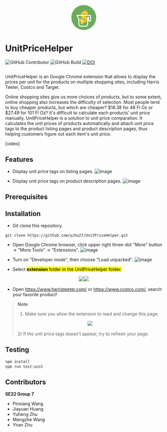 <p align="center"><img width="80" src="./images/logo.png"></p>

# UnitPriceHelper

![GitHub Contributor](https://img.shields.io/github/contributors/yzhu27/UnitPriceHelper)
![GitHub Build](https://img.shields.io/github/workflow/status/yzhu27/UnitPriceHelper/run%20unit%20tests)
[![DOI](https://zenodo.org/badge/DOI/10.5281/zenodo.7151932.svg)](https://doi.org/10.5281/zenodo.7151932)
## 
UnitPriceHelper is an Google Chrome extension that allows to display the prices per unit for the products on multiple shopping sites, including Harris Teeter, Costco and Target.

Online shopping sites give us more choices of products, but to some extent, online shopping also increases the difficulty of selection. Most people tend to buy cheaper products, but which are cheaper? $18.38 for 48 Fl Oz or $27.49 for 101 Fl Oz? It's difficult to calculate each products' unit price manually. UnitPriceHelper is a solution to unit price comparation. It calculates the unit prices of products automatically and attach unit price tags to the product listing pages and product description pages, thus helping customers figure out each item's unit price.


[video]

## Features
- Display unit price tags on listing pages.
![image](https://raw.githubusercontent.com/yzhu27/UnitPriceHelper/main/images/feature_1.png)

- Display unit price tags on product description pages.
![image](https://raw.githubusercontent.com/yzhu27/UnitPriceHelper/main/images/feature_3.png)
## Prerequisites


## Installation
- Git clone this repository.
```
git clone https://github.com/yzhu27/UnitPriceHelper.git
```
- Open Google Chrome browser, click upper right three-dot "More" button $\rightarrow$ "More Tools" $\rightarrow$ "Extensions".
![image](https://raw.githubusercontent.com/yzhu27/UnitPriceHelper/main/images/install_1.png)

- Turn on "Developer mode", then choose "Load unpacked".
![image](https://raw.githubusercontent.com/yzhu27/UnitPriceHelper/main/images/install_2.png)

- Select <mark>**extension**<mark> folder in the UnitPriceHelper folder.
<center class="half">
    <img src="https://raw.githubusercontent.com/yzhu27/UnitPriceHelper/main/images/install_3.png" width="300"/><img src="https://raw.githubusercontent.com/yzhu27/UnitPriceHelper/main/images/install_4.png" width="300"/>
</center>

- Open https://www.harristeeter.com/ or https://www.costco.com/, search your favorite product!

> **Note**
> 1) Make sure you allow the extension to read and change this page.
> <p align="center"><img width="300" src="https://raw.githubusercontent.com/yzhu27/UnitPriceHelper/main/images/install_5.png"></p>
> 2) If the unit price tags doesn't appear, try to refresh your page.

## Testing
```
npm install
npm run test:unit
```
## Contributors
**SE22 Group 7**
- Pinxiang Wang
- Jiayuan Huang
- Yuheng Zhu
- Mengzhe Wang
- Yiran Zhu
